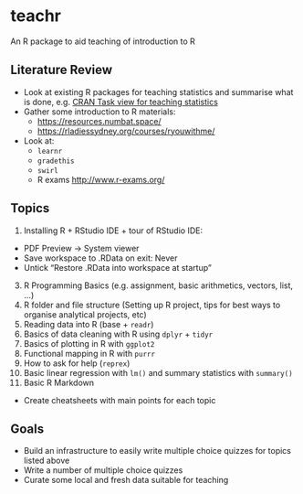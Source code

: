 
<!-- README.md is generated from README.Rmd. Please edit that file -->

# teachr

<!-- badges: start -->
<!-- badges: end -->

An R package to aid teaching of introduction to R

<!-- ## Installation -->
<!-- You can install the development version of teachr from [GitHub](https://github.com/) with: -->
<!-- ``` r -->
<!-- # install.packages("devtools") -->
<!-- devtools::install_github("numbats/teachr") -->
<!-- ``` -->

## Literature Review

-   Look at existing R packages for teaching statistics and summarise
    what is done, e.g. [CRAN Task view for teaching
    statistics](https://cran.r-project.org/web/views/TeachingStatistics.html)
-   Gather some introduction to R materials:
    -   <https://resources.numbat.space/>
    -   <https://rladiessydney.org/courses/ryouwithme/>
-   Look at:
    -   `learnr`
    -   `gradethis`
    -   `swirl`
    -   R exams <http://www.r-exams.org/>

## Topics

1.  Installing R + RStudio IDE + tour of RStudio IDE:

-   PDF Preview -&gt; System viewer
-   Save workspace to .RData on exit: Never
-   Untick “Restore .RData into workspace at startup”

3.  R Programming Basics (e.g. assignment, basic arithmetics, vectors,
    list, …)
4.  R folder and file structure (Setting up R project, tips for best
    ways to organise analytical projects, etc)
5.  Reading data into R (base + `readr`)
6.  Basics of data cleaning with R using `dplyr` + `tidyr`
7.  Basics of plotting in R with `ggplot2`
8.  Functional mapping in R with `purrr`
9.  How to ask for help (`reprex`)
10. Basic linear regression with `lm()` and summary statistics with
    `summary()`
11. Basic R Markdown

-   Create cheatsheets with main points for each topic

## Goals

-   Build an infrastructure to easily write multiple choice quizzes for
    topics listed above
-   Write a number of multiple choice quizzes
-   Curate some local and fresh data suitable for teaching

<!-- ## Example -->
<!-- This is a basic example which shows you how to solve a common problem: -->
<!-- ```{r example} -->
<!-- library(teachr) -->
<!-- ## basic example code -->
<!-- ``` -->
